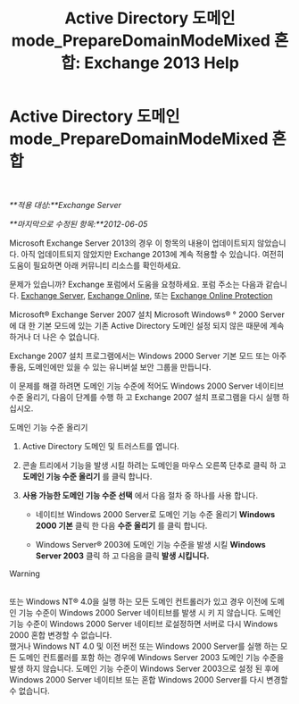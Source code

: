 ﻿---
title: 'Active Directory 도메인 mode_PrepareDomainModeMixed 혼합: Exchange 2013 Help'
TOCTitle: Active Directory 도메인 mode_PrepareDomainModeMixed 혼합
ms:assetid: 97c9f480-7a2b-482e-8f51-f7b965fe1556
ms:mtpsurl: https://technet.microsoft.com/ko-kr/library/ms.exch.setupreadiness.preparedomainmodemixed(v=EXCHG.150)
ms:contentKeyID: 50483725
ms.date: 05/22/2018
mtps_version: v=EXCHG.150
ms.translationtype: MT
---

# Active Directory 도메인 mode\_PrepareDomainModeMixed 혼합

 

_**적용 대상:**Exchange Server_

_**마지막으로 수정된 항목:**2012-06-05_

Microsoft Exchange Server 2013의 경우 이 항목의 내용이 업데이트되지 않았습니다. 아직 업데이트되지 않았지만 Exchange 2013에 계속 적용할 수 있습니다. 여전히 도움이 필요하면 아래 커뮤니티 리소스를 확인하세요.

문제가 있습니까? Exchange 포럼에서 도움을 요청하세요. 포럼 주소는 다음과 같습니다. [Exchange Server](https://go.microsoft.com/fwlink/p/?linkid=60612), [Exchange Online](https://go.microsoft.com/fwlink/p/?linkid=267542), 또는 [Exchange Online Protection](https://go.microsoft.com/fwlink/p/?linkid=285351)

Microsoft® Exchange Server 2007 설치 Microsoft Windows® ° 2000 Server에 대 한 기본 모드에 있는 기존 Active Directory 도메인 설정 되지 않은 때문에 계속 하거나 더 나은 수 없습니다.

Exchange 2007 설치 프로그램에서는 Windows 2000 Server 기본 모드 또는 아주 좋음, 도메인에만 있을 수 있는 유니버설 보안 그룹을 만듭니다.

이 문제를 해결 하려면 도메인 기능 수준에 적어도 Windows 2000 Server 네이티브 수준 올리기, 다음이 단계를 수행 하 고 Exchange 2007 설치 프로그램을 다시 실행 하십시오.

도메인 기능 수준 올리기

1.  Active Directory 도메인 및 트러스트를 엽니다.

2.  콘솔 트리에서 기능을 발생 시킬 하려는 도메인을 마우스 오른쪽 단추로 클릭 하 고 **도메인 기능 수준 올리기** 를 클릭 합니다.

3.  **사용 가능한 도메인 기능 수준 선택** 에서 다음 절차 중 하나를 사용 합니다.
    
      - 네이티브 Windows 2000 Server로 도메인 기능 수준 올리기 **Windows 2000 기본** 클릭 한 다음 **수준 올리기** 를 클릭 합니다.
    
      - Windows Server® 2003에 도메인 기능 수준을 발생 시킬 **Windows Server 2003** 클릭 하 고 다음을 클릭 **발생 시킵니다.**


> [!WARNING]
> <BR>또는 Windows NT® 4.0을 실행 하는 모든 도메인 컨트롤러가 있고 경우 이전에 도메인 기능 수준이 Windows 2000 Server 네이티브를 발생 시 키 지 않습니다. 도메인 기능 수준이 Windows 2000 Server 네이티브 로설정하면 서버로 다시 Windows 2000 혼합 변경할 수 없습니다.<BR>했거나 Windows NT 4.0 및 이전 버전 또는 Windows 2000 Server를 실행 하는 모든 도메인 컨트롤러를 포함 하는 경우에 Windows Server 2003 도메인 기능 수준을 발생 하지 않습니다. 도메인 기능 수준이 Windows Server 2003으로 설정 된 후에 Windows 2000 Server 네이티브 또는 혼합 Windows 2000 Server를 다시 변경할 수 없습니다.


